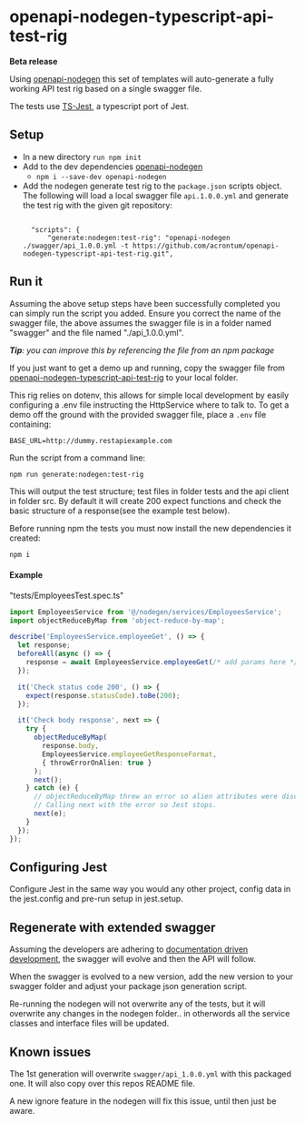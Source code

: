 # openapi-nodegen-typescript-api-test-rig

**Beta release**

Using [openapi-nodegen](https://www.npmjs.com/package/openapi-nodegen) this set of templates will auto-generate a fully working API test rig based on a single swagger file.

The tests use [TS-Jest](https://www.npmjs.com/package/ts-jest), a typescript port of Jest.


## Setup
- In a new directory `run npm init`
- Add to the dev dependencies [openapi-nodegen](https://www.npmjs.com/package/openapi-nodegen)
  - `npm i --save-dev openapi-nodegen`
- Add the nodegen generate test rig to the `package.json` scripts object. The following will load a local swagger file `api.1.0.0.yml` and generate the test rig with the given git repository:
  ```

    "scripts": {
        "generate:nodegen:test-rig": "openapi-nodegen ./swagger/api_1.0.0.yml -t https://github.com/acrontum/openapi-nodegen-typescript-api-test-rig.git",

  ```

## Run it
Assuming the above setup steps have been successfully completed you can simply run the script you added.
Ensure you correct the name of the swagger file, the above assumes the swagger file is in a folder named "swagger" and the file named "./api_1.0.0.yml".

_**Tip**: you can improve this by referencing the file from an npm package_

If you just want to get a demo up and running, copy the swagger file from [openapi-nodegen-typescript-api-test-rig](https://github.com/acrontum/openapi-nodegen-typescript-api-test-rig.git) to your local folder.

This rig relies on dotenv, this allows for simple local development by easily configuring a .env file instructing the HttpService where to talk to. To get a demo off the ground with the provided swagger file, place a `.env` file containing:
```
BASE_URL=http://dummy.restapiexample.com
```

Run the script from a command line:
```
npm run generate:nodegen:test-rig
```

This will output the test structure; test files in folder tests and the api client in folder src.
By default it will create 200 expect functions and check the basic structure of a response(see the example test below).

Before running npm the tests you must now install the new dependencies it created:
```bash
npm i
```


#### Example
"tests/EmployeesTest.spec.ts"
```typescript
import EmployeesService from '@/nodegen/services/EmployeesService';
import objectReduceByMap from 'object-reduce-by-map';

describe('EmployeesService.employeeGet', () => {
  let response;
  beforeAll(async () => {
    response = await EmployeesService.employeeGet(/* add params here */);
  });

  it('Check status code 200', () => {
    expect(response.statusCode).toBe(200);
  });

  it('Check body response', next => {
    try {
      objectReduceByMap(
        response.body,
        EmployeesService.employeeGetResponseFormat,
        { throwErrorOnAlien: true }
      );
      next();
    } catch (e) {
      // objectReduceByMap threw an error so alien attributes were discovered in the api response.
      // Calling next with the error so Jest stops.
      next(e);
    }
  });
});
```

## Configuring Jest

Configure Jest in the same way you would any other project, config data in the jest.config and pre-run setup in jest.setup.

## Regenerate with extended swagger

Assuming the developers are adhering to [documentation driven development](https://gist.github.com/zsup/9434452), the swagger will evolve and then the API will follow.

When the swagger is evolved to a new version, add the new version to your swagger folder and adjust your package json generation script.

Re-running the nodegen will not overwrite any of the tests, but it will overwrite any changes in the nodegen folder.. in otherwords all the service classes and interface files will be updated.

## Known issues
The 1st generation will overwrite `swagger/api_1.0.0.yml` with this packaged one.
It will also copy over this repos README file.

A new ignore feature in the nodegen will fix this issue, until then just be aware.
